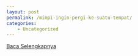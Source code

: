 ```yaml
---
layout: post
permalink: /mimpi-ingin-pergi-ke-suatu-tempat/
categories:
    - Uncategorized
---
```


[Baca Selengkapnya](/07)